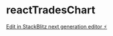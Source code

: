 # reactTradesChart

[Edit in StackBlitz next generation editor ⚡️](https://stackblitz.com/~/github.com/CAWilson94/reactTradesChart)